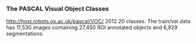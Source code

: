 ### The PASCAL Visual Object Classes
http://host.robots.ox.ac.uk/pascal/VOC/
2012 20 classes. The train/val data has 11,530 images containing 27,450 ROI annotated objects and 6,929 segmentations.
